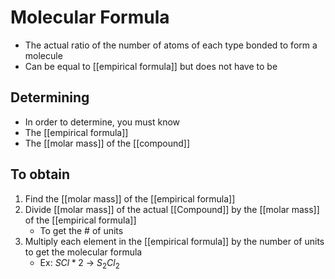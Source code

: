 # Molecular Formula
- The actual ratio of the number of atoms of each type bonded to form a molecule
- Can be equal to [[empirical formula]] but does not have to be

## Determining
- In order to determine, you must know
- The [[empirical formula]]
- The [[molar mass]] of the [[compound]]

## To obtain
1. Find the [[molar mass]] of the [[empirical formula]]
2. Divide [[molar mass]] of the actual [[Compound]] by the [[molar mass]] of the [[empirical formula]]
	- To get the # of units
3. Multiply each element in the [[empirical formula]] by the number of units to get the molecular formula
	- Ex: $SCl *2$ -> $S_2Cl_2$
